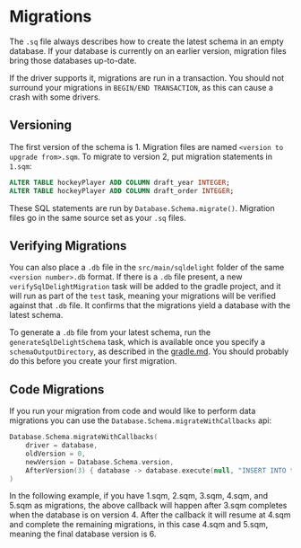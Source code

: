 # Migrations

The `.sq` file always describes how to create the latest schema in an empty database. If your database is currently on an earlier version, migration files bring those databases up-to-date. 

If the driver supports it, migrations are run in a transaction. You should not surround your migrations in `BEGIN/END TRANSACTION`, as this can cause a crash with some drivers.

## Versioning

The first version of the schema is 1. Migration files are named `<version to upgrade from>.sqm`. To migrate to version 2, put migration statements in `1.sqm`:

```sql
ALTER TABLE hockeyPlayer ADD COLUMN draft_year INTEGER;
ALTER TABLE hockeyPlayer ADD COLUMN draft_order INTEGER;
```

These SQL statements are run by `Database.Schema.migrate()`. Migration files go in the same source set as your `.sq` files.

## Verifying Migrations

You can also place a `.db` file in the `src/main/sqldelight` folder of the same `<version number>.db` format. If there is a `.db` file present, a new `verifySqlDelightMigration` task will be added to the gradle project, and it will run as part of the `test` task, meaning your migrations will be verified against that `.db` file. It confirms that the migrations yield a database with the latest schema.

To generate a `.db` file from your latest schema, run the `generateSqlDelightSchema` task, which is available once you specify a `schemaOutputDirectory`, as described in the [gradle.md](gradle.md). You should probably do this before you create your first migration.

## Code Migrations

If you run your migration from code and would like to perform data migrations you can use the `Database.Schema.migrateWithCallbacks` api:

```kotlin
Database.Schema.migrateWithCallbacks(
    driver = database,
    oldVersion = 0,
    newVersion = Database.Schema.version,
    AfterVersion(3) { database -> database.execute(null, "INSERT INTO test (value) VALUES('hello')", 0) },
)
```

In the following example, if you have 1.sqm, 2.sqm, 3.sqm, 4.sqm, and 5.sqm as migrations, the above callback will happen after 3.sqm completes when the database is on version 4. After the callback it will resume at 4.sqm and complete the remaining migrations, in this case 4.sqm and 5.sqm, meaning the final database version is 6.

